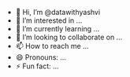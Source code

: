 - 👋 Hi, I’m @datawithyashvi
- 👀 I’m interested in ...
- 🌱 I’m currently learning ...
- 💞️ I’m looking to collaborate on ...
- 📫 How to reach me ...
- 😄 Pronouns: ...
- ⚡ Fun fact: ...

<!---
datawithyashvi/datawithyashvi is a ✨ special ✨ repository because its `README.md` (this file) appears on your GitHub profile.
You can click the Preview link to take a look at your changes.
--->
